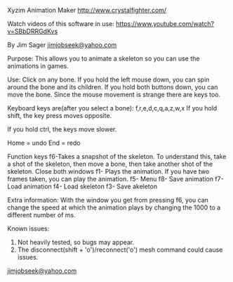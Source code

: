 Xyzim Animation Maker
http://www.crystalfighter.com/

Watch videos of this software in use:
https://www.youtube.com/watch?v=SBbDRRGdKvs


By Jim Sager <jimjobseek@yahoo.com>

Purpose:  This allows you to animate a skeleton so you can use the animations in games.  

Use:
Click on any bone.  If you hold the left mouse down, you can spin around the bone and its children.  If you hold both buttons down, you can move the bone.  Since the mouse movement is strange there are keys too.

Keyboard keys are(after you select a bone):
f,r,e,d,c,q,a,z,w,x
If you hold shift, the key press moves opposite.

If you hold ctrl, the keys move slower.

Home = undo
End = redo

Function keys
f6-Takes a snapshot of the skeleton.  To understand this, take a shot of the skeleton, then move a bone, then take another shot of the skeleton. Close both windows
f1- Plays the animation.  If you have two frames taken, you can play the animation.
f5- Menu
f8- Save animation
f7- Load animation
f4- Load skeleton
f3- Save akeleton

Extra information:
With the window you get from pressing f6, you can change the speed at which the animation plays by changing the 1000 to a different number of ms.


Known issues:
1) Not heavily tested, so bugs may appear.
2) The disconnect(shift + 'o')/reconnect('o') mesh command could cause issues.


jimjobseek@yahoo.com

